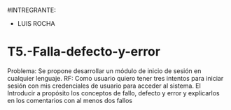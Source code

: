 #INTREGRANTE:
- LUIS ROCHA

# T5.-Falla-defecto-y-error
Problema: Se propone desarrollar un módulo de inicio de sesión en cualquier lenguaje.  RF: Como usuario quiero tener tres intentos para iniciar sesión con mis credenciales de usuario para acceder al sistema.  El Introducir a propósito los conceptos de fallo, defecto y error y explicarlos en los comentarios con al menos dos fallos
